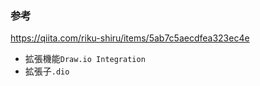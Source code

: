 ### 参考
https://qiita.com/riku-shiru/items/5ab7c5aecdfea323ec4e

- 拡張機能`Draw.io Integration`
- 拡張子`.dio`